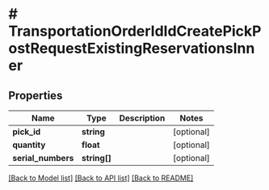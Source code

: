 # # TransportationOrderIdIdCreatePickPostRequestExistingReservationsInner

## Properties

Name | Type | Description | Notes
------------ | ------------- | ------------- | -------------
**pick_id** | **string** |  | [optional]
**quantity** | **float** |  | [optional]
**serial_numbers** | **string[]** |  | [optional]

[[Back to Model list]](../../README.md#models) [[Back to API list]](../../README.md#endpoints) [[Back to README]](../../README.md)
